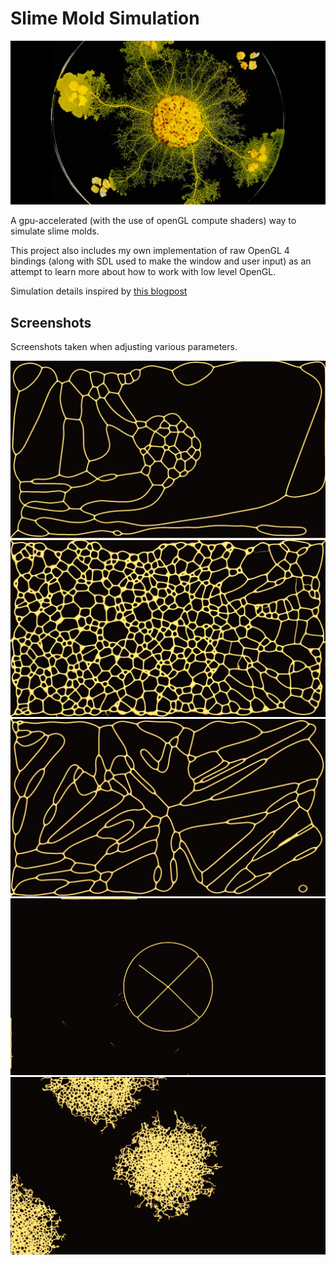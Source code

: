 # Slime Mold Simulation

<img src="pictures/slime.jpg" alt="">

A gpu-accelerated (with the use of openGL compute shaders)
way to simulate slime molds.

This project also includes my own implementation of raw OpenGL 4 bindings (along with SDL used to make the window and user input) as an attempt to learn more about how to work with low level OpenGL.

Simulation details inspired by [this blogpost](https://cargocollective.com/sagejenson/physarum)

## Screenshots

Screenshots taken when adjusting various parameters.

<img src="pictures/circular.png" alt="">
<img src="pictures/bubbles.png" alt="">
<img src="pictures/net.png" alt="">
<img src="pictures/oplus.png" alt="">
<img src="pictures/triangle.png" alt="">
